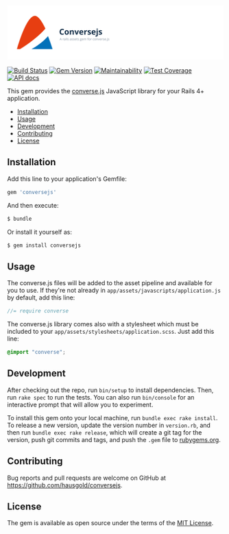 ![Conversejs](doc/assets/project.svg)

[![Build Status](https://travis-ci.org/hausgold/conversejs.svg?branch=master)](https://travis-ci.org/hausgold/conversejs)
[![Gem Version](https://badge.fury.io/rb/conversejs.svg)](https://badge.fury.io/rb/conversejs)
[![Maintainability](https://api.codeclimate.com/v1/badges/654422ab07b3337a518f/maintainability)](https://codeclimate.com/repos/5cac8bbcd39dc77824007463/maintainability)
[![Test Coverage](https://api.codeclimate.com/v1/badges/654422ab07b3337a518f/test_coverage)](https://codeclimate.com/repos/5cac8bbcd39dc77824007463/test_coverage)
[![API docs](https://img.shields.io/badge/docs-API-blue.svg)](https://www.rubydoc.info/gems/conversejs)

This gem provides the [converse.js](https://conversejs.org/) JavaScript library
for your Rails 4+ application.

- [Installation](#installation)
- [Usage](#usage)
- [Development](#development)
- [Contributing](#contributing)
- [License](#license)

## Installation

Add this line to your application's Gemfile:

```ruby
gem 'conversejs'
```

And then execute:

```bash
$ bundle
```

Or install it yourself as:

```bash
$ gem install conversejs
```

## Usage

The converse.js files will be added to the asset pipeline and available for you
to use. If they're not already in `app/assets/javascripts/application.js` by
default, add this line:

```js
//= require converse
```

The converse.js library comes also with a stylesheet which must be included to
your `app/assets/stylesheets/application.scss`. Just add this line:

```css
@import "converse";
```

## Development

After checking out the repo, run `bin/setup` to install dependencies. Then, run
`rake spec` to run the tests. You can also run `bin/console` for an interactive
prompt that will allow you to experiment.

To install this gem onto your local machine, run `bundle exec rake install`. To
release a new version, update the version number in `version.rb`, and then run
`bundle exec rake release`, which will create a git tag for the version, push
git commits and tags, and push the `.gem` file to
[rubygems.org](https://rubygems.org).

## Contributing

Bug reports and pull requests are welcome on GitHub at
https://github.com/hausgold/conversejs.

## License

The gem is available as open source under the terms of the [MIT
License](https://opensource.org/licenses/MIT).
